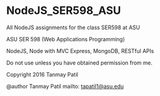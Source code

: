 # NodeJS_SER598_ASU
All NodeJS assignments for the class SER598 at ASU

ASU SER 598 (Web Applications Programming)

NodeJS, Node with MVC Express, MongoDB, RESTful APIs

Do not use unless you have obtained permission from me.

Copyright 2016 Tanmay Patil

@author Tanmay Patil mailto: tapatil1@asu.edu
